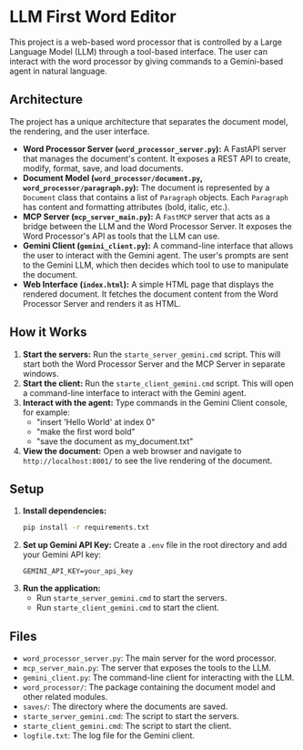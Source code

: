 # LLM First Word Editor

This project is a web-based word processor that is controlled by a Large Language Model (LLM) through a tool-based interface. The user can interact with the word processor by giving commands to a Gemini-based agent in natural language.

## Architecture

The project has a unique architecture that separates the document model, the rendering, and the user interface.

-   **Word Processor Server (`word_processor_server.py`):** A FastAPI server that manages the document's content. It exposes a REST API to create, modify, format, save, and load documents.
-   **Document Model (`word_processor/document.py`, `word_processor/paragraph.py`):** The document is represented by a `Document` class that contains a list of `Paragraph` objects. Each `Paragraph` has content and formatting attributes (bold, italic, etc.).
-   **MCP Server (`mcp_server_main.py`):** A `FastMCP` server that acts as a bridge between the LLM and the Word Processor Server. It exposes the Word Processor's API as tools that the LLM can use.
-   **Gemini Client (`gemini_client.py`):** A command-line interface that allows the user to interact with the Gemini agent. The user's prompts are sent to the Gemini LLM, which then decides which tool to use to manipulate the document.
-   **Web Interface (`index.html`):** A simple HTML page that displays the rendered document. It fetches the document content from the Word Processor Server and renders it as HTML.

## How it Works

1.  **Start the servers:** Run the `starte_server_gemini.cmd` script. This will start both the Word Processor Server and the MCP Server in separate windows.
2.  **Start the client:** Run the `starte_client_gemini.cmd` script. This will open a command-line interface to interact with the Gemini agent.
3.  **Interact with the agent:** Type commands in the Gemini Client console, for example:
    -   "insert 'Hello World' at index 0"
    -   "make the first word bold"
    -   "save the document as my_document.txt"
4.  **View the document:** Open a web browser and navigate to `http://localhost:8001/` to see the live rendering of the document.

## Setup

1.  **Install dependencies:**
    ```bash
    pip install -r requirements.txt
    ```
2.  **Set up Gemini API Key:**
    Create a `.env` file in the root directory and add your Gemini API key:
    ```
    GEMINI_API_KEY=your_api_key
    ```
3.  **Run the application:**
    -   Run `starte_server_gemini.cmd` to start the servers.
    -   Run `starte_client_gemini.cmd` to start the client.

## Files

-   `word_processor_server.py`: The main server for the word processor.
-   `mcp_server_main.py`: The server that exposes the tools to the LLM.
-   `gemini_client.py`: The command-line client for interacting with the LLM.
-   `word_processor/`: The package containing the document model and other related modules.
-   `saves/`: The directory where the documents are saved.
-   `starte_server_gemini.cmd`: The script to start the servers.
-   `starte_client_gemini.cmd`: The script to start the client.
-   `logfile.txt`: The log file for the Gemini client.
